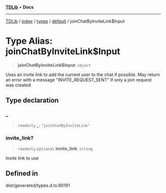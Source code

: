 [**TDLib**](../../../../../../README.md) • **Docs**

***

[TDLib](../../../../../../modules.md) / [index](../../../../../README.md) / [types](../../../README.md) / [default](../README.md) / joinChatByInviteLink$Input

# Type Alias: joinChatByInviteLink$Input

> **joinChatByInviteLink$Input**: `object`

Uses an invite link to add the current user to the chat if possible. May return an error with a message "INVITE_REQUEST_SENT" if only a join request was created

## Type declaration

### \_

> `readonly` **\_**: `"joinChatByInviteLink"`

### invite\_link?

> `readonly` `optional` **invite\_link**: `string`

Invite link to use

## Defined in

dist/generated/types.d.ts:90191

